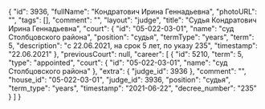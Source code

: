 {
    "id": 3936,
    "fullName": "Кондратович Ирина Геннадьевна",
    "photoURL": "",
    "tags": [],
    "comment": "",
    "layout": "judge",
    "title": "Судья Кондратович Ирина Геннадьевна",
    "court": {
        "id": "05-022-03-01",
        "name": "суд Столбцовского района",
        "position": "судья",
        "termType": "years",
        "term": 5,
        "description": "c 22.06.2021, на срок 5 лет, по указу 235",
        "timestamp": "22.06.2021"
    },
    "previousCourt": null,
    "career": [
        {
            "id": 5210,
            "term": 5,
            "type": "appointed",
            "court": {
                "id": "05-022-03-01",
                "name": "суд Столбцовского района"
            },
            "extra": {
                "judge_id": 3936
            },
            "comment": "",
            "house_id": "05-022-03-01",
            "judge_id": 3936,
            "position": "судья",
            "term_type": "years",
            "timestamp": "2021-06-22",
            "decree_number": "235"
        }
    ]
}